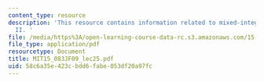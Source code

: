 ```yaml
---
content_type: resource
description: 'This resource contains information related to mixed-integer programming
  II. '
file: /media/https%3A/open-learning-course-data-rc.s3.amazonaws.com/15-083j-integer-programming-and-combinatorial-optimization-fall-2009/58c6a35e423cbdd6fabe053df20a97fc_MIT15_083JF09_lec25.pdf
file_type: application/pdf
resourcetype: Document
title: MIT15_083JF09_lec25.pdf
uid: 58c6a35e-423c-bdd6-fabe-053df20a97fc
---
```

